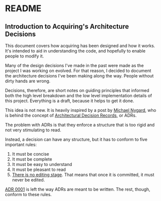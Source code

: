 # README

## Introduction to Acquiring's Architecture Decisions

This document covers how acquiring has been designed and how it works. It's intended to aid in understanding the code, and hopefully to enable people to modify it.

Many of the design decisions I've made in the past were made as the project I was working on evolved. For that reason, I decided to document the architecture decisions I've been making along the way. People without dirty hands are wrong.

Decisions, therefore, are short notes on guiding principles that informed both the high level breakdown and the low level implementation details of this project. Everything is a draft, because it helps to get it done.

This idea is not new. It is heavily inspired by a post by [Michael Nygard](https://cognitect.com/blog/2011/11/15/documenting-architecture-decisions), who is behind the concept of [Architectural Decision Records](https://adr.github.io/), or ADRs.

The problem with ADRs is that they enforce a structure that is too rigid and not very stimulating to read.

Instead, a decision can have any structure, but it has to conform to five important rules:

1. It must be concise
2. It must be complete
3. It must be easy to understand
4. It must be pleasant to read
5. [There is no editing stage](https://medium.com/@bre/the-cult-of-done-manifesto-724ca1c2ff13). That means that once it is committed, it must never be edited.

[ADR 0001](/architecture/decisions/0001-record-architecture-decisions) is left the way ADRs are meant to be written. The rest, though, conform to these rules.

